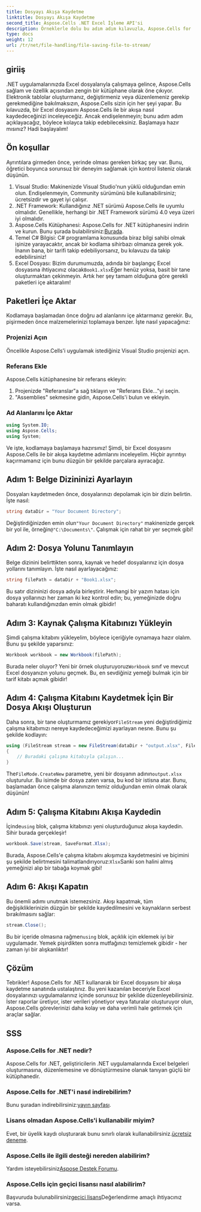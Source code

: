 ```yaml
---
title: Dosyayı Akışa Kaydetme
linktitle: Dosyayı Akışa Kaydetme
second_title: Aspose.Cells .NET Excel İşleme API'si
description: Örneklerle dolu bu adım adım kılavuzla, Aspose.Cells for .NET kullanarak bir Excel dosyasını bir akışa nasıl kaydedeceğinizi öğrenin.
type: docs
weight: 12
url: /tr/net/file-handling/file-saving-file-to-stream/
---
```

## giriiş
.NET uygulamalarınızda Excel dosyalarıyla çalışmaya gelince, Aspose.Cells sağlam ve özellik açısından zengin bir kütüphane olarak öne çıkıyor. Elektronik tablolar oluşturmanız, değiştirmeniz veya düzenlemeniz gerekip gerekmediğine bakılmaksızın, Aspose.Cells sizin için her şeyi yapar. Bu kılavuzda, bir Excel dosyasını Aspose.Cells ile bir akışa nasıl kaydedeceğinizi inceleyeceğiz. Ancak endişelenmeyin; bunu adım adım açıklayacağız, böylece kolayca takip edebileceksiniz. Başlamaya hazır mısınız? Hadi başlayalım!
## Ön koşullar
Ayrıntılara girmeden önce, yerinde olması gereken birkaç şey var. Bunu, öğretici boyunca sorunsuz bir deneyim sağlamak için kontrol listeniz olarak düşünün.
1. Visual Studio: Makinenizde Visual Studio'nun yüklü olduğundan emin olun. Endişelenmeyin, Community sürümünü bile kullanabilirsiniz; ücretsizdir ve gayet iyi çalışır.
2. .NET Framework: Kullandığınız .NET sürümü Aspose.Cells ile uyumlu olmalıdır. Genellikle, herhangi bir .NET Framework sürümü 4.0 veya üzeri iyi olmalıdır.
3.  Aspose.Cells Kütüphanesi: Aspose.Cells for .NET kütüphanesini indirin ve kurun. Bunu şurada bulabilirsiniz:[Burada](https://releases.aspose.com/cells/net/). 
4. Temel C# Bilgisi: C# programlama konusunda biraz bilgi sahibi olmak işinize yarayacaktır, ancak bir kodlama sihirbazı olmanıza gerek yok. İnanın bana, bir tarifi takip edebiliyorsanız, bu kılavuzu da takip edebilirsiniz!
5.  Excel Dosyası: Bizim durumumuzda, adında bir başlangıç Excel dosyasına ihtiyacınız olacak`Book1.xlsx`Eğer henüz yoksa, basit bir tane oluşturmaktan çekinmeyin.
Artık her şey tamam olduğuna göre gerekli paketleri içe aktaralım!
## Paketleri İçe Aktar
Kodlamaya başlamadan önce doğru ad alanlarını içe aktarmanız gerekir. Bu, pişirmeden önce malzemelerinizi toplamaya benzer. İşte nasıl yapacağınız:
### Projenizi Açın
Öncelikle Aspose.Cells'i uygulamak istediğiniz Visual Studio projenizi açın.
### Referans Ekle
Aspose.Cells kütüphanesine bir referans ekleyin:
1. Projenizde "Referanslar"a sağ tıklayın ve "Referans Ekle…"yi seçin.
2. "Assemblies" sekmesine gidin, Aspose.Cells'i bulun ve ekleyin.
### Ad Alanlarını İçe Aktar
```csharp
using System.IO;
using Aspose.Cells;
using System;
```
Ve işte, kodlamaya başlamaya hazırsınız! 
Şimdi, bir Excel dosyasını Aspose.Cells ile bir akışa kaydetme adımlarını inceleyelim. Hiçbir ayrıntıyı kaçırmamanız için bunu düzgün bir şekilde parçalara ayıracağız.
## Adım 1: Belge Dizininizi Ayarlayın
Dosyaları kaydetmeden önce, dosyalarınızı depolamak için bir dizin belirtin. İşte nasıl:
```csharp
string dataDir = "Your Document Directory";
```
 Değiştirdiğinizden emin olun`"Your Document Directory"` makinenizde gerçek bir yol ile, örneğin`@"C:\Documents\"`. Çalışmak için rahat bir yer seçmek gibi!
## Adım 2: Dosya Yolunu Tanımlayın
Belge dizinini belirttikten sonra, kaynak ve hedef dosyalarınız için dosya yollarını tanımlayın. İşte nasıl ayarlayacağınız:
```csharp
string filePath = dataDir + "Book1.xlsx";
```
Bu satır dizininizi dosya adıyla birleştirir. Herhangi bir yazım hatası için dosya yollarınızı her zaman iki kez kontrol edin; bu, yemeğinizde doğru baharatı kullandığınızdan emin olmak gibidir!
## Adım 3: Kaynak Çalışma Kitabınızı Yükleyin
Şimdi çalışma kitabını yükleyelim, böylece içeriğiyle oynamaya hazır olalım. Bunu şu şekilde yaparsınız:
```csharp
Workbook workbook = new Workbook(filePath);
```
Burada neler oluyor? Yeni bir örnek oluşturuyoruz`Workbook` sınıf ve mevcut Excel dosyanızın yolunu geçmek. Bu, en sevdiğiniz yemeği bulmak için bir tarif kitabı açmak gibidir!
## Adım 4: Çalışma Kitabını Kaydetmek İçin Bir Dosya Akışı Oluşturun
 Daha sonra, bir tane oluşturmamız gerekiyor`FileStream` yeni değiştirdiğimiz çalışma kitabımızı nereye kaydedeceğimizi ayarlayan nesne. Bunu şu şekilde kodlayın:
```csharp
using (FileStream stream = new FileStream(dataDir + "output.xlsx", FileMode.CreateNew))
{
    // Buradaki çalışma kitabıyla çalışın...
}
```
 The`FileMode.CreateNew` parametre, yeni bir dosyanın adının`output.xlsx` oluşturulur. Bu isimde bir dosya zaten varsa, bu kod bir istisna atar. Bunu, başlamadan önce çalışma alanınızın temiz olduğundan emin olmak olarak düşünün!
## Adım 5: Çalışma Kitabını Akışa Kaydedin
 İçinde`using` blok, çalışma kitabınızı yeni oluşturduğunuz akışa kaydedin. Sihir burada gerçekleşir!
```csharp
workbook.Save(stream, SaveFormat.Xlsx);
```
 Burada, Aspose.Cells'e çalışma kitabını akışımıza kaydetmesini ve biçimini şu şekilde belirtmesini talimatlandırıyoruz:`Xlsx`Sanki son halini almış yemeğinizi alıp bir tabağa koymak gibi!
## Adım 6: Akışı Kapatın
Bu önemli adımı unutmak istemezsiniz. Akışı kapatmak, tüm değişikliklerinizin düzgün bir şekilde kaydedilmesini ve kaynakların serbest bırakılmasını sağlar:
```csharp
stream.Close();
```
 Bu bir içeride olmasına rağmen`using` blok, açıklık için eklemek iyi bir uygulamadır. Yemek pişirdikten sonra mutfağınızı temizlemek gibidir - her zaman iyi bir alışkanlıktır!
## Çözüm
Tebrikler! Aspose.Cells for .NET kullanarak bir Excel dosyasını bir akışa kaydetme sanatında ustalaştınız. Bu yeni kazanılan beceriyle Excel dosyalarınızı uygulamalarınız içinde sorunsuz bir şekilde düzenleyebilirsiniz. İster raporlar üretiyor, ister verileri yönetiyor veya faturalar oluşturuyor olun, Aspose.Cells görevlerinizi daha kolay ve daha verimli hale getirmek için araçlar sağlar.
## SSS
### Aspose.Cells for .NET nedir?
Aspose.Cells for .NET, geliştiricilerin .NET uygulamalarında Excel belgeleri oluşturmasına, düzenlemesine ve dönüştürmesine olanak tanıyan güçlü bir kütüphanedir.
### Aspose.Cells for .NET'i nasıl indirebilirim?
 Bunu şuradan indirebilirsiniz:[yayın sayfası](https://releases.aspose.com/cells/net/).
### Lisans olmadan Aspose.Cells'i kullanabilir miyim?
 Evet, bir üyelik kaydı oluşturarak bunu sınırlı olarak kullanabilirsiniz.[ücretsiz deneme](https://releases.aspose.com/). 
### Aspose.Cells ile ilgili desteği nereden alabilirim?
 Yardım isteyebilirsiniz[Aspose Destek Forumu](https://forum.aspose.com/c/cells/9).
### Aspose.Cells için geçici lisansı nasıl alabilirim?
 Başvuruda bulunabilirsiniz[geçici lisans](https://purchase.aspose.com/temporary-license/)Değerlendirme amaçlı ihtiyacınız varsa.